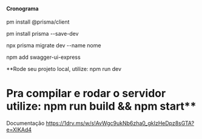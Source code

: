 #### Cronograma

pm install @prisma/client

pm install prisma --save-dev

npx prisma migrate dev --name nome

npm add swagger-ui-express

**Rode seu projeto local, utilize: npm run dev

Pra compilar e rodar o servidor utilize: npm run build && npm start**
=====================================================================

Documentação https://1drv.ms/w/s!AvWgc9ukNb6zha0_gkIzHeDpz8sGTA?e=XlKAd4
